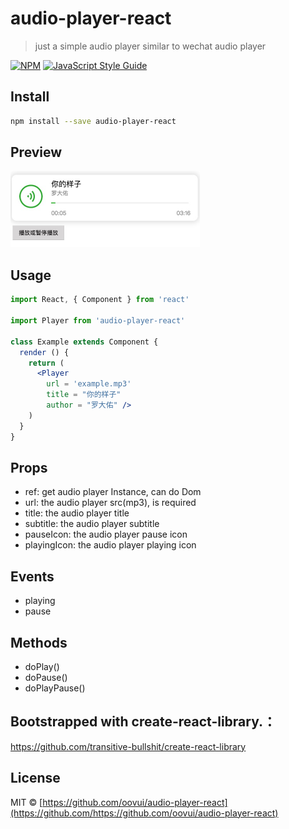 # audio-player-react

> just a simple audio player similar to wechat audio player

[![NPM](https://img.shields.io/npm/v/audio-player-react.svg)](https://www.npmjs.com/package/audio-player-react) [![JavaScript Style Guide](https://img.shields.io/badge/code_style-standard-brightgreen.svg)](https://standardjs.com)

## Install

```bash
npm install --save audio-player-react
```
## Preview

<img width="303" src="https://raw.githubusercontent.com/oovui/audio-player-react/master/preview.png"/>

## Usage

```jsx
import React, { Component } from 'react'

import Player from 'audio-player-react'

class Example extends Component {
  render () {
    return (
      <Player 
        url = 'example.mp3'
        title = "你的样子"
        author = "罗大佑" />
    )
  }
}
```

## Props
- ref: get audio player  Instance, can do Dom
- url: the audio player src(mp3), is required
- title: the audio player title
- subtitle: the audio player subtitle
- pauseIcon: the audio player pause icon
- playingIcon: the audio player playing icon

## Events
- playing
- pause

## Methods
- doPlay()
- doPause()
- doPlayPause()


## Bootstrapped with create-react-library.：
https://github.com/transitive-bullshit/create-react-library

## License

MIT © [https://github.com/oovui/audio-player-react](https://github.com/https://github.com/oovui/audio-player-react)
